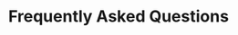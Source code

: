 ---
tags: 'pages'
title: 'Frequently Asked Questions'
tabtitle: 'FAQ | FGSA'
navtitle: 'FAQ'
order: 5
layout: 'layouts/faq.njk'
---